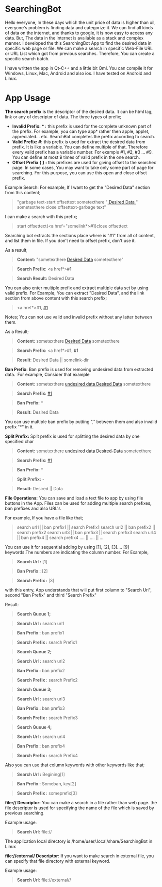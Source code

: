 # SearchingBot

Hello everyone, In these days which the unit price of data is higher than oil, everyone's problem is finding data and categorize it. We can find all kinds of data on the internet, and thanks to google, it is now easy to access any data. But, The data in the internet is available as a stack and complex manner. I developed the this SearchingBot App to find the desired data in specific web page or file. We can make a search in specific Web-File URL or URL List which got from previous searches. Therefore, You can create a specific search batch.

I have written the app in Qt-C++ and a little bit Qml. You can compile it for Windows, Linux, Mac, Android and also ios. I have tested on Android and Linux.

# App Usage

**The search prefix** 
is the descriptor of the desired data.  It can be html tag, link or any of descriptor of data. The three types of prefix;
  - **Invalid Prefix: * :** this prefix is used for the complete unknown part of the prefix. For example,  you can type app* rather then apple, applet, appreciated... etc.  SearchBot completes the prefix according to search.
  - **Valid Prefix: #:** this prefix is used for extract the desired data from prefix. It is like a variable. You can define multiple of that. Therefore every valid prefix has a variable number. For example #1, #2, #3 ... #9.  You can define at most 9 times of valid prefix in the one search.
  - **Offset Prefix { } :** this prefixes are used for giving offset to the searched page. In some cases, You may want to take only some part of page for searching. For this purpose, you can use this open and close offset prefix.

Example Search:
For example, If I want to get the "Desired Data" section from this content;

> "garbage text-start offsettext sometexthere "<a href= "somelink-dir"> Desired Data </a>" sometexthere close offsettext-garbage text"

I can make a search with this prefix;

>start offsettext{<a href="somelink*>#1</a>}close offsettext

Searching bot extracts the sections place where is "#1" from all of content, and list them in file. If you don't need to offset prefix, don't use it.

As a result;

> **Content:**  "sometexthere <a href="somelink-dir">Desired Data</a> sometexthere"

> **Search Prefix:** <a href*>#1</a>

> **Search Result:** Desired Data

You can also enter multiple prefix and extract multiple data set by using valid prefix. For Example, You can extract "Desired Data", and the link section from above content with this search prefix;

> <a href*>#1</a>, <a href=#2>#1</a>

Notes; You can not use valid and invalid prefix without any latter between them.

As a Result;

> **Content:** sometexthere <a href="somelink-dir">Desired Data</a> sometexthere

> **Search Prefix:** <a href*>#1</a>, <a ref=#2>#1</a>

> **Result:** Desired Data || somelink-dir

**Ban Prefix:**
Ban prefix is used for removing undesired data from extracted data.  For example, Consider that example

> **Content:** sometexthere <a href="somelink-dir"><span> undesired data </span>Desired Data</a> sometexthere 

> **Search Prefix:** <a href=*>#1</a>

> **Ban Prefix:** <span>*</span>

> **Result:** Desired Data

You can use multiple ban prefix by putting "," between them and also invalid prefix "*" in it.

**Split Prefix:**
Split prefix is used for splitting the desired data by one specified char

> **Content:** sometexthere <a href="somelink-dir"><span> undesired data </span>Desired-Data</a> sometexthere

> **Search Prefix:** <a href=*>#1</a> 

> **Ban Prefix:** <span>*</span> 

> **Split Prefix:** -

> **Result:** Desired || Data


**File Operations:**
You can save and load a text file to app by using file buttons in the App. Files can be used for adding multiple search prefixes, ban prefixes and also URL's

For example, If you have a file like that;

>search url1 || ban prefix1 || search Prefix1
>search url2 || ban prefix2 || search prefix2
>search url3 || ban prefix3 || search prefix3
>search url4 || ban prefix4 || search prefix4
>....        || ....        || ...

You can use it for sequential adding by using [1], [2], [3].... [9] keywords.The numbers are indicating the column number. For Example,

> **Search Url :** [1]

> **Ban Prefix :** [2]

> **Search Prefix :** [3]


with this entry, App understands that will put first column to "Search Url", second "Ban Prefix" and third "Search Prefix"

Result:

> **Search Queue 1;**

> **Search Url :** search url1 

> **Ban Prefix :** ban prefix1 

> **Search Prefix :** search Prefix1

> **Search Queue 2;**

> **Search Url :** search url2 

> **Ban Prefix :** ban prefix2

> **Search Prefix :** search Prefix2

> **Search Queue 3;**

> **Search Url :** search url3 

> **Ban Prefix :** ban prefix3 

> **Search Prefix :** search Prefix3

> **Search Queue 4;**

> **Search Url :** search url4 

> **Ban Prefix :** ban prefix4 

> **Search Prefix :** search Prefix4

Also you can use that column keywords with other keywords like that;

> **Search Url :** Begining[1]

> **Ban Prefix :** Someban, key[2]

> **Search Prefix :** someprefix[3]






**file:// Descriptor:** You can make a search in a file rather than web page. the file descriptor is used for specifying the name of the file which is saved by previous searching.

Example usage:

> **Search Url:** file://<file-name>


The application local directory is /home/user/.local/share/SearchingBot in Linux

**file://external/ Descriptor:** If you want to make search in external file, you can specify that file directory with external keyword.

Example usage:

> **Search Url:** file://external/<file-path>/<file-name>
